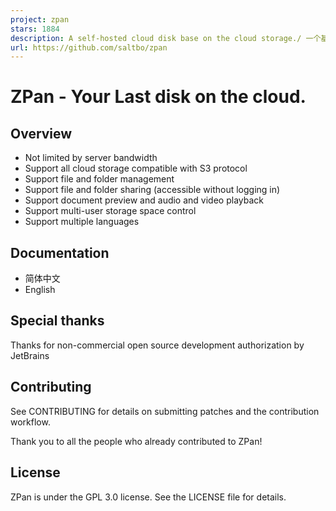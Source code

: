 ```yaml
---
project: zpan
stars: 1884
description: A self-hosted cloud disk base on the cloud storage./ 一个基于云存储的网盘系统，用于自建私人网盘或企业网盘。
url: https://github.com/saltbo/zpan
---
```


ZPan - Your Last disk on the cloud.
===================================

Overview
--------

-   Not limited by server bandwidth
-   Support all cloud storage compatible with S3 protocol
-   Support file and folder management
-   Support file and folder sharing (accessible without logging in)
-   Support document preview and audio and video playback
-   Support multi-user storage space control
-   Support multiple languages

Documentation
-------------

-   简体中文
-   English

Special thanks
--------------

Thanks for non-commercial open source development authorization by JetBrains

Contributing
------------

See CONTRIBUTING for details on submitting patches and the contribution workflow.

Thank you to all the people who already contributed to ZPan!

License
-------

ZPan is under the GPL 3.0 license. See the LICENSE file for details.

